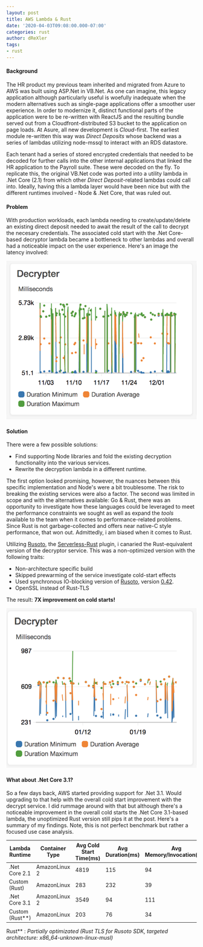 ```yaml
---
layout: post
title: AWS Lambda & Rust 
date: '2020-04-03T09:08:00.000-07:00'
categories: rust
author: dReXler
tags:
- rust
---
```

#### Background
<p>
The HR product my previous team inherited and migrated from Azure to AWS was built using ASP.Net in VB.Net. As one can imagine, this legacy application although particularly useful is woefully inadequate when 
the modern alternatives such as single-page applications offer a smoother user experience. In order to modernize it, distinct functional parts of the application were to be
re-written with ReactJS and the resulting bundle served out from a Cloudfront-distributed S3 bucket to the application on page loads. At Asure, all new development is <i>Cloud</i>-first. The 
earliest module re-written this way was <i>Direct Deposits</i> whose backend was a series of lambdas utilizing node-mssql to interact with an RDS datastore. 
</p>
<p>
Each tenant had a series of stored encrypted credentials that needed to be decoded for further calls into the other internal applications that
linked the HR application to the Payroll suite. These were decoded on the fly. To replicate this, the original VB.Net code was ported into a utility lambda in .Net Core (2.1)
from which other <i>Direct Deposit</i>-related lambdas could call into.  Ideally, having this a lambda layer would have been nice but with the different runtimes
involved - Node & .Net Core, that was ruled out. 
</p>

#### Problem
With production workloads, each lambda needing to create/update/delete an existing direct deposit needed to await the result of the call to decrypt the necesary credentials.
The associated cold start with the .Net Core-based decryptor lambda became a bottleneck to other lambdas and overall had a noticeable impact on the user experience. Here's 
an image the latency involved: 

![decrypt-lambda-unoptimized](/assets/imgs/decrypt-lambda-unoptimized.png)

#### Solution
There were a few possible solutions:
* Find supporting Node libraries and fold the existing decryption functionality into the various services. 
* Rewrite the decryption lambda in a different runtime. 
  
The first option looked promising, however, the nuances between this specific implementation and Node's were a bit troublesome. The risk to breaking the existing services were also a factor. The second was limited in scope and with the alternatives available: Go & Rust, there was an opportunity to investigate how these languages could be leveraged to meet the performance constraints we sought as well as expand the *tools* available to the team when it comes to performance-related problems. Since Rust is not garbage-collected and offers near native-C style performance, that won out. Admittedly, i am biased when it comes to Rust.

Utilizing [Rusoto](https://github.com/rusoto/rusoto), the [Serverless-Rust](https://github.com/softprops/serverless-rust) plugin, i canaried the Rust-equivalent version of the decryptor service. This was a non-optimized version with
the following traits:
* Non-architecture specific build
* Skipped prewarming of the service investigate cold-start effects
* Used synchronous IO-blocking version of [Rusoto](https://github.com/rusoto/rusoto), version [0.42](https://docs.rs/crate/rusoto_core/0.42.0). 
* OpenSSL instead of Rust-TLS

The result: **7X improvement on cold starts!** 

![rust-decrypt-lambda](/assets/imgs/rust-decrypt-lambda-unoptimized.png)




#### What about .Net Core 3.1?
So a few days back, AWS started providing support for .Net 3.1. Would upgrading to that help with the overall cold start improvement with the decrypt service. I did rummage around with that but although there's a noticeable improvement in the overall cold starts the .Net Core 3.1-based lambda, the unoptimized Rust version still pips it at the post.  Here's a summary of my findings. Note, this is not perfect benchmark but rather a focused use case analysis.

Lambda Runtime | Container Type | Avg Cold Start Time(ms) | Avg Duration(ms) | Avg Memory/Invocation(MB) |
---------------| ---------------|-------------------------| -----------------| --------------------------|
.Net Core 2.1  | AmazonLinux 2  | 4819                    | 115              | 94                        |
Custom (Rust)  | AmazonLinux    | 283                     | 232              | 39                        |
.Net Core 3.1  | AmazonLinux 2  | 3549                    | 94               | 111                       | 
Custom (Rust**)| AmazonLinux    | 203                     | 76               | 34                        |

Rust** : *Partially optimizated (Rust TLS for Rusoto SDK, targeted architecture: x86_64-unknown-linux-musl)*





